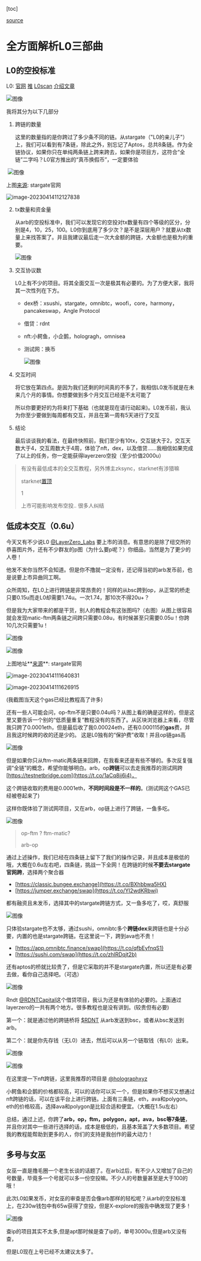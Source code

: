 [toc]

[source](https://twitter.com/Said46807236/status/1645780713294405636)

# 全方面解析L0三部曲

## L0的空投标准

L0: [官网](https://layerzero.network/) [推](https://twitter.com/LayerZero_Labs) [L0scan](https://layerzeroscan.com/) [介绍文章](https://medium.com/layerzero-official/layerzero-an-omnichain-interoperability-protocol-b43d2ae975b6)

![图像](imgs/Ftbk8x5acAErMQa.jpeg)

我将其分为以下几部分 

1. 跨链的数量 

   这里的数量指的是你跨过了多少条不同的链。从stargate（"L0的亲儿子"）上，我们可以看到有7条链，除此之外，别忘记了Aptos，总共8条链。作为全链协议，如果你只在单纯两条链上跨来跨去，如果你是项目方，这符合“全链”二字吗？L0官方推出的“真币换假币”，一定要体验

​	![图像](imgs/Ftbl0XKaQAAtvx_.jpeg)

上图[来源](https://stargate.finance/transfer): stargate官网

![image-20230414112127838](imgs/image-20230414112127838.png)

2. tx数量和资金量 

   从arb的空投标准中，我们可以发现它的空投对tx数量有四个等级的区分，分别是4，10，25，100。L0你到底用了多少次？是不是深层用户？就要从tx数量上来找答案了。并且我建议最后走一次大金额的跨链，大金额也是极为的重要。

   ![图像](imgs/FtbrjDWaIAA92BW.png)

3. 交互协议数 

   L0上有不少的项目。将其全面交互一次是极其有必要的。为了方便大家，我将其一次性列在下方。 

   - dex桥：xsushi，stargate，omnibtc，woofi，core，harmony，pancakeswap，Angle Protocol 

   - 借贷：rdnt 

   - nft:小鳄鱼，小企鹅，hologragh，omnisea 

   - 测试网：换币

     ![图像](imgs/Ftb8CFnaIAAAo2g.png)

4. 交互时间 

   将它放在第四点。是因为我们还剩的时间真的不多了，我相信L0发币就是在未来几个月的事情。你想要做到多个月交互已经是不太可能了

   所以你要更好的为将来打下基础（也就是现在请行动起来)。L0发币前，我认为你至少要做到每周都有交互，并且在第一周有5天进行了交互

5. 结论

   最后谈谈我的看法，在最终快照前，我们至少有10tx，交互链大于2，交互天数大于4，交互周数大于4周，体验了nft，dex，以及借贷……我相信如果完成了以上的任务，你一定能获得layerzero空投（至少价值2000u）



> 有没有最低成本的全交互教程，另外博主zksync，starknet有涉猎嘛
>
> starknet[置顶](https://twitter.com/Starknet/status/1643880448031076352)
>
> 1
>
> 上市可能影响发布空投.. 很多人纠结

## 低成本交互（0.6u）

今天又有不少说L0 [@LayerZero_Labs](https://twitter.com/LayerZero_Labs) 要上市的消息。有意思的是除了纽交所的恭喜图片外，还有不少群友的p图（为什么要p呢？）你细品，当然是为了更少的人卷！ 

他发不发你当然不会知道。但是你不撸就一定没有，还记得当初的arb发币前，也是说要上市异曲同工啊。 



众所周知，在L0上进行跨链是非常昂贵的！同样的从bsc跨到op，从正常的桥走只要0.15u而走L0却需要1.74u。一次1.74，那10次不得20u+？ 

但是我为大家带来的都是干货，别人的教程会有这张图吗?（右图）从图上很容易就会发现matic-ftm两条链之间跨只需要0.08u，有时候甚至只需要0.05u！你跨10几次只需要1u！

![图像](imgs/Ftf5FwRakAE30Yl.jpeg)

![图像](imgs/Ftf5nY5acAAxWWh.jpeg)

上图地址**[来源](https://stargate.finance/transfer)**: stargate官网

![image-20230414111640831](imgs/image-20230414111640831.png)

![image-20230414111626915](imgs/image-20230414111626915.png)

(我截图当天这个gas已经比教程高了许多)

还有一些人可能会问，op-ftm不是只要0.04u吗？从图上看的确是这样的，但是这里又要告诉一个别的“低质量重复”教程没有的东西了。从区块浏览器上来看，尽管我只跨了0.0001eth，但是最后收了我0.00024eth，还有0.000115的**gas**费，并且我这时候跨的收的还是少的。 这是L0独有的“保护费”收取！并且op链gas高

![图像](imgs/Ftf7eXRagAcDNSl.jpeg)

但是如果你只从ftm-matic两条链来回跨，在我看来还是有些不够的。多次反复强调“全链”的概念，希望你能够明白。arb，op**跨链**可以去走我推荐的测试网跨[https://testnetbridge.com](https://t.co/1aCq8ij6i4)，

这个跨链收取的费用是0.0001eth，**不同时间段是不一样的**。(测试网这个GAS已经被卷起来了) 

这样你既体验了测试网项目，又在arb，op链上进行了跨链，一鱼多吃。

![图像](imgs/FtgEfhFaQAMEo1Y.jpeg)

> op-ftm ?  ftm-matic?
>
> arb-op



通过上述操作，我们已经在四条链上留下了我们的操作记录，并且成本是极低的哦，大概在0.6u左右吧，四条链，挑战一下全网！在跨链的时候**不要去stargate官网跨**，选择两个聚合器

- [https://classic.bungee.exchange](https://t.co/BXhbbwa5HX) 
- [https://jumper.exchange/swap](https://t.co/YI2wdKRbwi)

都有融资且未发币，选择其中的stargate跨链方式，又一鱼多吃了，哎，真舒服

![图像](imgs/FtgFyniaQAAYzRw.jpeg)

只体验stargate也不太够，通过sushi，omnibtc多个**跨链dex**来跨链也是十分必要，内置的也是stargate跨链。在这里说一下，跨到ava也不贵！ 

- [https://app.omnibtc.finance/swap](https://t.co/qfbEyfnqS1) 
- [https://sushi.com/swap](https://t.co/zhlRDqjt2b) 

还有aptos的桥就比较贵了，但是它采取的并不是stargate内置，所以还是有必要去做，看你自己选择吧。（可选）

![图像](imgs/FtgL2yxaIAIczFY.jpeg)

Rndt [@RDNTCapital](https://twitter.com/RDNTCapital)这个借贷项目，我认为还是有体验的必要的。上面通过layerzero的一共有两个地方。很多教程也是没有讲到。(较贵但有必要) 

第一个：就是通过他的跨链桥将 [$RDNT](https://twitter.com/search?q=%24RDNT&src=cashtag_click) 从arb发送到bsc，或者从bsc发送到arb。 

第二个：就是你先存钱（无L0）进去，然后可以从另一个链取钱（有L0）出来。

![图像](imgs/FtgIrQvacAAFD2C.jpeg)

![图像](imgs/FtgJTYCacAI4rvw.jpeg)

在这里提一下nft跨链，这里我推荐的项目是 [@holographxyz](https://twitter.com/holographxyz)

小鳄鱼和企鹅的价格都较高，可以的话你可以买一个，但是如果你不想买又想通过nft跨链的话，可以在该平台上进行跨链。上面有三条链，eth，ava和polygon。eth的价格较高，选择ava和polygon是比较合适和便宜。（大概在1.5u左右）

总结，通过上述，你跨了**arb，op，ftm，polygon，apt，ava，bsc等7条链**，并且你对其中一些进行选择的话，成本是极低的，且基本笼盖了大多数项目。希望我的教程能帮助到更多的人，你们的支持是我创作的最大动力！



## 多号与女巫

女巫一直是撸毛圈一个老生长谈的话题了。在arb过后，有不少人又增加了自己的号数量，毕竟多一个号就可以多一份空投嘛。不少人的号数量甚至是大于100的哦！

此次L0如果发币，对女巫的审查是否会像arb那样的轻松呢？从arb的空投标准上，在230w钱包中有65w获得了空投，但是X-explore的报告中确发现了更多！

![图像](imgs/Ftp8ZDgakAIJCLd.jpeg)

查ip的项目其实不太多,但是apt那时候是查了ip的，单号3000u,但是arb又没有查，

但是L0现在上号已经不太建议太多了。
